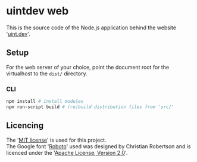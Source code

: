 # uintdev web

This is the source code of the Node.js application behind the website '[uint.dev](https://uint.dev/)'.

## Setup
For the web server of your choice, point the document root for the virtualhost to the `dist/` directory.

### CLI

```bash
npm install # install modules
npm run-script build # (re)build distribution files from 'src/'
```

## Licencing
The '[MIT license](LICENSE)' is used for this project.
<br>
The Google font '[Roboto](https://fonts.google.com/specimen/Roboto)' used was designed by Christian Robertson and is licenced under the '[Apache License, Version 2.0](src/sass/fonts/LICENSE.txt)'.
